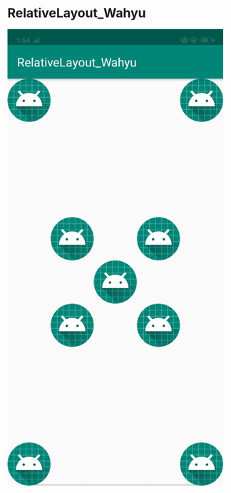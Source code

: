 # RelativeLayout_Wahyu

![alt text](https://github.com/wahyuutami/RelativeLayout_Wahyu/blob/master/2.jpeg)
